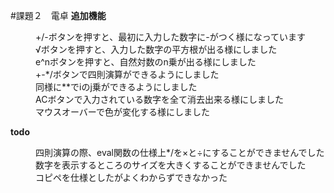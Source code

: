 #課題２　電卓
**追加機能**
<dl>
<dd>+/-ボタンを押すと、最初に入力した数字に-がつく様になっています</dd>
<dd>√ボタンを押すと、入力した数字の平方根が出る様にしました</dd>
<dd>e^nボタンを押すと、自然対数のn乗が出る様にしました</dd>
<dd>+-*/ボタンで四則演算ができるようにしました</dd>
<dd>同様に**でiのj乗ができるようにしました</dd>
<dd>ACボタンで入力されている数字を全て消去出来る様にしました</dd>
<dd>マウスオーバーで色が変化する様にしました</dd>

</dl>

**todo**
<dl>
<dd>四則演算の際、eval関数の仕様上*/を×と÷にすることができませんでした</dd>
<dd>数字を表示するところのサイズを大きくすることができませんでした</dd>
<dd>コピペを仕様としたがよくわからずできなかった</dd>
</dl>